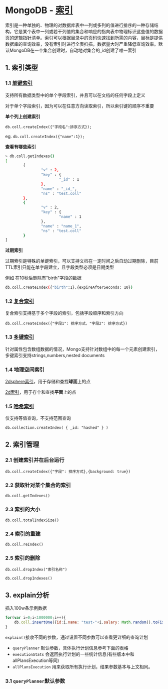 # MongoDB - [索引](https://www.mongodb.com/docs/v4.2/indexes/)

索引是一种单独的、物理的对数据库表中一列或多列的值进行排序的一种存储结构，它是某个表中一列或若干列值的集合和响应的指向表中物理标识这些值的数据页的逻辑指针清单。索引可以根据目录中的页码快速找到所需的内容，目标是提供数据库的查询效率，没有索引时进行全表扫描，数据量大时严重降低查询效率。默认MongoDB在一个集合创建时，自动地对集合的_id创建了唯一索引

## 1. 索引类型

### 1.1 [单键索引](https://www.mongodb.com/docs/v4.2/core/index-single/)

支持所有数据类型中的单个字段索引，并且可以在文档的任何字段上定义

对于单个字段索引，因为可以在任意方向读取索引，所以索引键的顺序不重要

**单个列上创建索引**

`db.coll.createIndex({"字段名":排序方式});`

eg. `db.coll.createIndex({"name":1});`

**查看有哪些索引**

```sh
> db.coll.getIndexes()
[
        {
                "v" : 2,
                "key" : {
                        "_id" : 1
                },
                "name" : "_id_",
                "ns" : "test.coll"
        },
        {
                "v" : 2,
                "key" : {
                        "name" : 1
                },
                "name" : "name_1",
                "ns" : "test.coll"
        }
]
```

**过期索引**

过期索引是特殊的单键索引，可以支持文档在一定时间之后自动过期删除，目前TTL索引只能在单字段建立，且字段类型必须是日期类型

例如 在10秒后删除有"birth"字段的数据

```sh
db.coll.createIndex({"birth":1},{expireAfterSeconds: 10})
```

### 1.2 [复合索引](https://www.mongodb.com/docs/v4.2/core/index-compound/)

复合索引支持基于多个字段的索引，包括字段顺序和索引方向

`db.coll.createIndex({"字段1": 排序方式，"字段2": 排序方式})`

### 1.3 [多键索引](https://www.mongodb.com/docs/v4.2/core/index-multikey/)

针对属性包含数组数据的情况，Mongo支持针对数组中的每一个元素创建索引，多键索引支持strings,numbers,nested documents

### 1.4 地理空间索引

[2dsphere索引](https://www.mongodb.com/docs/v4.2/core/2dsphere/)，用于存储和查找**球面**上的点

[2d索引](https://www.mongodb.com/docs/v4.2/core/2d/)，用于存个和查找**平面**上的点

### 1.5 [哈希索引](https://www.mongodb.com/docs/v4.2/core/index-hashed/)

仅支持等值查询，不支持范围查询

`db.collection.createIndex( { _id: "hashed" } )`

## 2. 索引管理

### 2.1 创建索引并在后台运行

`db.coll.createIndex({"字段": 排序方式},{background: true})`

### 2.2 获取针对某个集合的索引

`db.coll.getIndexes()`

### 2.3 索引的大小

`db.coll.totalIndexSize()`

### 2.4 索引的重建

`db.coll.reIndex()`

### 2.5 索引的删除

`db.coll.dropIndex("索引名称")`

`db.coll.dropIndexes()`

## 3. explain分析

插入100w条示例数据

```js
for(var i=0;i<1000000;i++){
    db.coll.insertOne({id:i,name: "test-"+i,salary: Math.random().toFixed(2)});
}
```

`explain()`接收不同的参数，通过设置不同参数可以查看更详细的查询计划

- `queryPlanner` 默认参数，具体执行计划信息参考下面的表格
- `executionStats` 会返回执行计划的一些统计信息(有些版本中和allPlansExecution等同)
- `allPlansExecution` 用来获取所有执行计划，结果参数基本与上文相同。

### 3.1 `queryPlanner`默认参数



